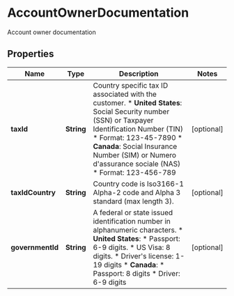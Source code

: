 

# AccountOwnerDocumentation

Account owner documentation

## Properties

| Name | Type | Description | Notes |
|------------ | ------------- | ------------- | -------------|
|**taxId** | **String** | Country specific tax ID associated with the customer. * **United States**: Social Security number (SSN) or Taxpayer         Identification Number (TIN)    * Format: 123-45-7890  * **Canada**: Social Insurance Number (SIM) or Numero d&#39;assurance sociale (NAS)    * Format: 123-456-789 |  [optional] |
|**taxIdCountry** | **String** | Country code is Iso3166-1 Alpha-2 code and Alpha 3 standard (max length 3). |  [optional] |
|**governmentId** | **String** | A federal or state issued identification number in alphanumeric characters. * **United States**:    * Passport: 6-9 digits.    * US Visa: 8 digits.    * Driver&#39;s license: 1-19 digits * **Canada**:    * Passport: 8 digits    * Driver: 6-9 digits |  [optional] |



